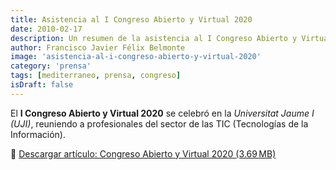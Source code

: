 ```yaml
---
title: Asistencia al I Congreso Abierto y Virtual 2020
date: 2010-02-17
description: Un resumen de la asistencia al I Congreso Abierto y Virtual 2020 en la Universitat Jaume I, destacando la participación de profesionales del sector TIC.
author: Francisco Javier Félix Belmonte
image: 'asistencia-al-i-congreso-abierto-y-virtual-2020'
category: 'prensa'
tags: [mediterraneo, prensa, congreso]
isDraft: false
---
```


El **I Congreso Abierto y Virtual 2020** se celebró en la *Universitat Jaume I (UJI)*, reuniendo a profesionales del
sector de las TIC (Tecnologías de la Información).

📄 [Descargar artículo: Congreso Abierto y Virtual 2020 (3.69 MB)](https://inode64.com)
